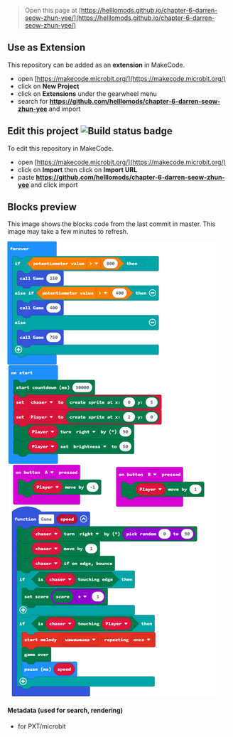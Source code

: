
> Open this page at [https://helllomods.github.io/chapter-6-darren-seow-zhun-yee/](https://helllomods.github.io/chapter-6-darren-seow-zhun-yee/)

## Use as Extension

This repository can be added as an **extension** in MakeCode.

* open [https://makecode.microbit.org/](https://makecode.microbit.org/)
* click on **New Project**
* click on **Extensions** under the gearwheel menu
* search for **https://github.com/helllomods/chapter-6-darren-seow-zhun-yee** and import

## Edit this project ![Build status badge](https://github.com/helllomods/chapter-6-darren-seow-zhun-yee/workflows/MakeCode/badge.svg)

To edit this repository in MakeCode.

* open [https://makecode.microbit.org/](https://makecode.microbit.org/)
* click on **Import** then click on **Import URL**
* paste **https://github.com/helllomods/chapter-6-darren-seow-zhun-yee** and click import

## Blocks preview

This image shows the blocks code from the last commit in master.
This image may take a few minutes to refresh.

![A rendered view of the blocks](https://github.com/helllomods/chapter-6-darren-seow-zhun-yee/raw/master/.github/makecode/blocks.png)

#### Metadata (used for search, rendering)

* for PXT/microbit
<script src="https://makecode.com/gh-pages-embed.js"></script><script>makeCodeRender("{{ site.makecode.home_url }}", "{{ site.github.owner_name }}/{{ site.github.repository_name }}");</script>
